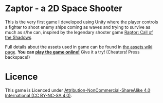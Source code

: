 Zaptor - a 2D Space Shooter
==============

This is the very first game I developed using Unity where the player controls a fighter to shoot enemy ships coming as waves and trying to survive as much as s/he can, inspired by the legendary shooter game [Raptor: Call of the Shadows](http://en.wikipedia.org/wiki/Raptor:_Call_of_the_Shadows). 

 
Full details about the assets used in game can be found in [the assets wiki page](https://github.com/vilbeyli/2D-Shoot-Em-Up/wiki/Assets-Used-in-Game). **You can [play the game online!](http://vilbeyli.github.io/Zaptor/)** Give it a try! (Cheaters! Press backspace!)

Licence
==========

This game is Licenced under [Attribution-NonCommercial-ShareAlike 4.0 International (CC BY-NC-SA 4.0)](http://creativecommons.org/licenses/by-nc-sa/4.0/).
